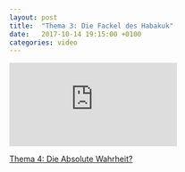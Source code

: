 ```yaml
---
layout: post
title:  "Thema 3: Die Fackel des Habakuk"
date:   2017-10-14 19:15:00 +0100
categories: video
---
```


<div class="o-ratio o-ratio--16:9 u-shadow u-mv">
    <iframe src="http://embed.joelmediatv.de/06498" frameborder="0" allowfullscreen></iframe>
</div>

<p class="u-text-right">
    <a class="c-btn c-btn--primary c-btn--disabled" href="#" disabled>Thema 4: Die Absolute Wahrheit? <span class="u-ic-arrow-forward"></span></a>
</p>

